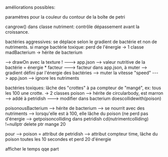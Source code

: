 améliorations possibles:

paramètres pour la couleur du contour de la boîte de petri

cangrow() dans classe nutriment:
contrôle dépassement avant la croissance.

bactéries aggressives:
se déplace selon le gradient de bactérie et non de nutriments.
si mange bactérie toxique: perd de l'énergie
-> 1 classe
madBacterium
-> hérite de bacterium

--> drawOn avec la texture ! ---> app.json
--> valeur nutritive de la bactérie = énergie * facteur
---> facteur dans app.json, à muter
--> gradient défini par l'énergie des bactéries
--> muter la vitesse "speed" ---> app.json
--> ignore les nutriments
 

bactéries toxiques:
lâche des "crottes" à pa
compteur de "mangé", ex: tous les 100 une crotte.
-> 2 classes
poison
--> hérite de circularbody, est marron
--> addé à petridish
---> modifier dans bacterium doescollidewith(poison)

poisonousBacterium
--> hérite de bacterium
--> se nourrit avec des nutriments
--> lorsqu'elle est à 100, elle lâche du poison (ne perd pas d'énergie
--> getpoisoncolliding dans petridish cd(nutrimentcolliding)
!=nullptr delete ptr mange 20

pour 
--> poison = attribut de petridish
--> attribut compteur time, lâche du poison toutes les 10 secondes
et perd 20 d'énergie 

afficher le temps qqe part
